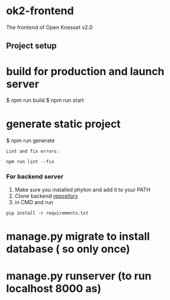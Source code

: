 # ok2-frontend

The frontend of Open Knesset v2.0

## Project setup


# build for production and launch server
$ npm run build
$ npm run start

# generate static project
$ npm run generate
```
Lint and fix errors:

npm run lint --fix
````
### For backend server
1. Make sure you installed phyton and add it to your PATH
1. Clone backend [repository](https://github.com/hasadna/ok2-backend)
1. in CMD and run 
```shell
pip install -r requirements.txt
````

# manage.py migrate to install database ( so only once)
# manage.py runserver (to run localhost 8000 as)


